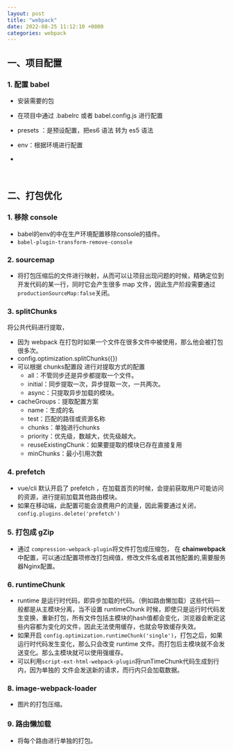 ```yaml
---
layout: post
title: "webpack"
date: 2022-08-25 11:12:10 +0800
categories: webpack
---
```


## 一、项目配置

### 1. 配置 babel

+ 安装需要的包

+ 在项目中通过 .babelrc 或者 babel.config.js 进行配置

+ presets ：是预设配置，把es6 语法 转为 es5 语法

+ env：根据环境进行配置

+ ​

  ​

## 二、打包优化

### 1. 移除 console 

+ babel的env的中在生产环境配置移除console的插件。
+ `babel-plugin-transform-remove-console`

### 2. sourcemap

+ 将打包压缩后的文件进行映射，从而可以让项目出现问题的时候，精确定位到开发代码的某一行，同时它会产生很多 map 文件，因此生产阶段需要通过 `productionSourceMap:false`关闭。

### 3. splitChunks

将公共代码进行提取，

+ 因为 webpack 在打包时如果一个文件在很多文件中被使用，那么他会被打包很多次。
+ config.optimization.splitChunks({})
+ 可以根据 chunks配置段 进行对提取方式的配置
  + all：不管同步还是异步都提取一个文件。
  + initial：同步提取一次，异步提取一次，一共两次。
  + async：只提取异步加载的模块。
+ cacheGroups：提取配置方案
  + name：生成的名
  +  test：匹配的路径或资源名称
  +  chunks：单独进行chunks
  + priority：优先级，数越大，优先级越大。
  +  reuseExistingChunk：如果要提取的模块已存在直接复用
  + minChunks：最小引用次数

### 4. prefetch

+ vue/cli 默认开启了 prefetch ，在加载首页的时候，会提前获取用户可能访问的资源，进行提前加载其他路由模块。
+ 如果在移动端，此配置可能会浪费用户的流量，因此需要通过关闭，`config.plugins.delete('prefetch')`

### 5. 打包成 gZip

+ 通过 `compression-webpack-plugin`将文件打包成压缩包， 在 **chainwebpack** 中配置，可以通过配置项修改打包阀值，修改文件名或者其他配置的,需要服务器Nginx配置。	

### 6. runtimeChunk

+ runtime 是运行时代码，即异步加载的代码。（例如路由懒加载）这些代码一般都是从主模块分离，当不设置 runtimeChunk 时候，即使只是运行时代码发生变换，重新打包，所有文件包括主模块的hash值都会变化，浏览器会断定这些内容都为变化的文件，因此无法使用缓存，也就会导致缓存失效。
+ 如果开启 `config.optimization.runtimeChunk('single')`，打包之后，如果运行时代码发生变化，那么只会改变 runtime 文件。而打包后主模块就不会发送变化。那么主模块就可以使用强缓存。
+ 可以利用`script-ext-html-webpack-plugin`将runTimeChunk代码生成到行内，因为单独的 文件会发送新的请求，而行内只会加载数据。

### 8. image-webpack-loader

+ 图片的打包压缩。

### 9. 路由懒加载

+ 将每个路由进行单独的打包。


